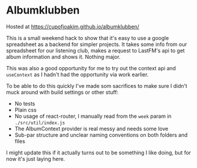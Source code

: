 # Albumklubben

Hosted at https://cupofjoakim.github.io/albumklubben/

This is a small weekend hack to show that it's easy to use a google spreadsheet as a backend for simpler projects. It takes some info from our spreadsheet for our listening club, makes a request to LastFM's api to get album information and shows it. Nothing major.

This was also a good opportunity for me to try out the context api and `useContext` as I hadn't had the opportunity via work earlier.

To be able to do this quickly I've made som sacrifices to make sure I didn't muck around with build settings or other stuff:

- No tests
- Plain css
- No usage of react-router, I manually read from the `week` param in `./src/util/index.js`
- The AlbumContext provider is real messy and needs some love
- Sub-par structure and unclear naming conventions on both folders and files

I might update this if it actually turns out to be something I like doing, but for now it's just laying here.
